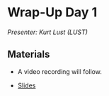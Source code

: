 # Wrap-Up Day 1

*Presenter: Kurt Lust (LUST)*


## Materials

<!--
Materials will be made available after the lecture
-->

<!--
<video src="https://462000265.lumidata.eu/2day-next/recordings/06-WrapUpDay1.mp4" controls="controls"></video>
-->
-   A video recording will follow.

-   [Slides](https://462000265.lumidata.eu/2day-next/files/LUMI-2day-next-06-WrapUpDay1.pdf)
